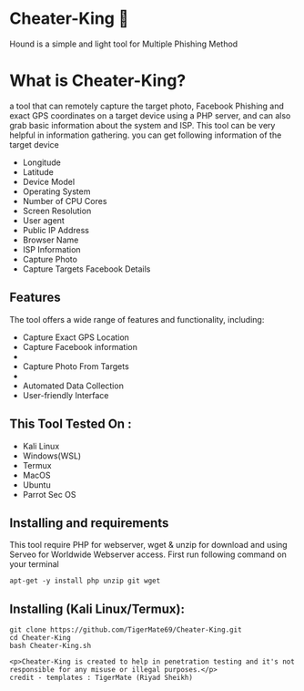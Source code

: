 # Cheater-King 🐶
Hound is a simple and light tool for Multiple Phishing Method

# What is Cheater-King?
<p> a tool that can remotely capture the target photo, Facebook Phishing  and  exact GPS coordinates on a target device using a PHP server, and can also grab basic information about the system and ISP. This tool can be very helpful in information gathering. you can get following information of the target device</p>
<ul>
  <li>Longitude</li>
  <li>Latitude</li>
  <li>Device Model</li>
  <li>Operating System</li>
  <li>Number of CPU Cores</li>
  <li>Screen Resolution</li>
  <li>User agent</li>
  <li>Public IP Address</li>
  <li>Browser Name</li>
  <li>ISP Information</li>
  <li> Capture Photo</li>
  <li> Capture Targets Facebook Details </li>
</ul>

## Features
  <p>The tool offers a wide range of features and functionality, including:</p>
    <ul>
  <li>Capture Exact GPS Location</li>
  <li> Capture Facebook information <li>
    <li> Capture Photo From Targets <li>
  <li>Automated Data Collection</li>
   <li>User-friendly Interface</li>
</ul>

## This Tool Tested On :
<ul>
  <li>Kali Linux</li>
  <li>Windows(WSL)</li>
  <li>Termux</li>
  <li>MacOS</li>
  <li>Ubuntu</li>
  <li>Parrot Sec OS</li>
</ul>

## Installing and requirements
<p>This tool require PHP for webserver, wget & unzip for download and using Serveo for Worldwide Webserver access. First run following command on your terminal</p>

```
apt-get -y install php unzip git wget
```

## Installing (Kali Linux/Termux):

```
git clone https://github.com/TigerMate69/Cheater-King.git
cd Cheater-King
bash Cheater-King.sh

<p>Cheater-King is created to help in penetration testing and it's not responsible for any misuse or illegal purposes.</p>
credit - templates : TigerMate (Riyad Sheikh)
